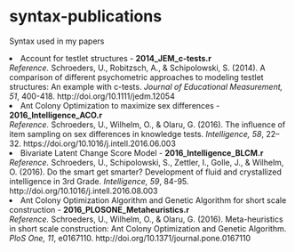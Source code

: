 # syntax-publications
Syntax used in my papers

<li>Account for testlet structures - <strong>2014_JEM_c-tests.r</strong><br><em>Reference.</em> Schroeders, U., Robitzsch, A., & Schipolowski, S. (2014). A comparison of different psychometric approaches to modeling testlet structures: An example with c-tests. <em>Journal of Educational Measurement, 51</em>, 400-418. http://doi.org/10.1111/jedm.12054</li>
<li>Ant Colony Optimization to maximize sex differences - <strong>2016_Intelligence_ACO.r</strong><br><em>Reference.</em> Schroeders, U., Wilhelm, O., & Olaru, G. (2016). The influence of item sampling on sex differences in knowledge tests. <em>Intelligence, 58</em>, 22–32. https://doi.org/10.1016/j.intell.2016.06.003</li>
<li>Bivariate Latent Change Score Model - <strong>2016_Intelligence_BLCM.r</strong><br><em>Reference.</em> Schroeders, U., Schipolowski, S., Zettler, I., Golle, J., & Wilhelm, O. (2016). Do the smart get smarter? Development of fluid and crystallized intelligence in 3rd Grade. <em>Intelligence, 59</em>, 84-95. http://doi.org/10.1016/j.intell.2016.08.003</li>
<li>Ant Colony Optimization Algorithm and Genetic Algorithm for short scale construction - <strong>2016_PLOSONE_Metaheuristics.r</strong><br><em>Reference.</em> Schroeders, U., Wilhelm, O., & Olaru, G. (2016). Meta-heuristics in short scale construction: Ant Colony Optimization and Genetic Algorithm. <em>PloS One, 11</em>, e0167110. http://doi.org/10.1371/journal.pone.0167110</li>
